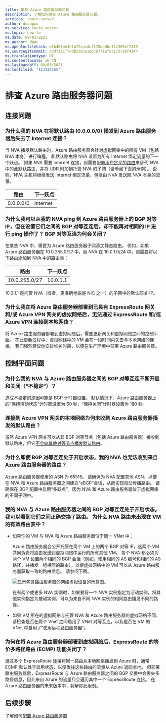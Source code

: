 ```yaml
---
title: 排查 Azure 路由服务器问题
description: 了解如何排查 Azure 路由服务器问题。
services: route-server
author: duongau
ms.service: route-server
ms.topic: how-to
ms.date: 09/01/2021
ms.author: duau
ms.openlocfilehash: b5b40f4e4dfa72eacdcf178dedbc11c969bf7315
ms.sourcegitcommit: add71a1f7dd82303a1eb3b771af53172726f4144
ms.translationtype: HT
ms.contentlocale: zh-CN
ms.lasthandoff: 09/03/2021
ms.locfileid: "123424665"
---
```

# <a name="troubleshooting-azure-route-server-issues"></a>排查 Azure 路由服务器问题

## <a name="connectivity-issues"></a>连接问题

### <a name="why-does-my-nva-lose-internet-connectivity-after-it-advertises-the-default-route-00000-to-azure-route-server"></a>为什么我的 NVA 在将默认路由 (0.0.0.0/0) 播发到 Azure 路由服务器后失去了 Internet 连接？
当 NVA 播发默认路由时，Azure 路由服务器会针对虚拟网络中的所有 VM（包括 NVA 本身）进行编程。 此默认路由将 NVA 设置为所有 Internet 绑定流量的下一个跃点。 如果 NVA 需要 Internet 连接，则需要配置[用户定义的路由](../virtual-network/virtual-networks-udr-overview.md)来替代 NVA 中的此默认路由，并将 UDR 附加到托管 NVA 的子网（请参阅下面的示例）。 否则，NVA 主机将继续发送 Internet 绑定流量，包括由 NVA 发送回 NVA 本身的流量。

| 路由 | 下一跃点 |
|-------|----------|
| 0.0.0.0/0 | Internet |


### <a name="why-can-i-ping-from-my-nva-to-the-bgp-peer-ip-on-azure-route-server-but-after-i-set-up-the-bgp-peering-between-them-i-cant-ping-the-same-ip-anymore-why-does-the-bgp-peering-go-down"></a>为什么我可以从我的 NVA ping 到 Azure 路由服务器上的 BGP 对等 IP，但在设置它们之间的 BGP 对等互连后，却不能再对相同的 IP 进行 ping 操作了？ BGP 对等互连为何会关闭？

在某些 NVA 中，需要为 Azure 路由服务器子网添加静态路由。 例如，如果 Azure 路由服务器在 10.0.255.0/27 中，而 NVA 在 10.0.1.0/24 中，则需要将以下路由添加到 NVA 中的路由表：

| 路由 | 下一跃点 |
|-------|----------|
| 10.0.255.0/27 | 10.0.1.1 |

10.0.1.1 是托管 NVA（或者，更准确地说是 NIC 之一）的子网中的默认网关 IP。

### <a name="why-do-i-lose-connectivity-to-my-on-premises-network-over-expressroute-andor-azure-vpn-when-im-deploying-azure-route-server-to-a-virtual-network-that-already-has-expressroute-gateway-andor-azure-vpn-gateway"></a>为什么我在将 Azure 路由服务器部署到已具有 ExpressRoute 网关和/或 Azure VPN 网关的虚拟网络后，无法通过 ExpressRoute 和/或 Azure VPN 连接到本地网络？
将 Azure 路由服务器部署到虚拟网络后，需要更新网关和虚拟网络之间的控制平面。 在此更新过程中，虚拟网络中的 VM 会在一段时间内失去与本地网络的连接。 我们强烈建议你安排维护时段，以便在生产环境中部署 Azure 路由服务器。  

## <a name="control-plane-issues"></a>控制平面问题

### <a name="why-is-the-bgp-peering-between-my-nva-and-the-azure-route-server-going-up-and-down-flapping"></a>为什么我的 NVA 与 Azure 路由服务器之间的 BGP 对等互连不断开启和关闭（“不稳定”）？

造成不稳定的原因可能是 BGP 计时器设置。 默认情况下，Azure 路由服务器上的“保持活动状态”计时器设置为 60 秒，“保持关闭”计时器设置为 180 秒。

### <a name="why-does-my-on-premises-network-connected-to-azure-vpn-gateway-not-receive-the-default-route-advertised-by-azure-route-server"></a>连接到 Azure VPN 网关的本地网络为何未收到 Azure 路由服务器播发的默认路由？

虽然 Azure VPN 网关可以从其 BGP 对等节点（包括 Azure 路由服务器）接收到默认路由，但它[不会向其他对等节点播发默认路由](../vpn-gateway/vpn-gateway-vpn-faq.md#what-address-prefixes-will-azure-vpn-gateways-advertise-to-me)。 

### <a name="why-does-my-nva-not-receive-routes-from-azure-route-server-even-though-the-bgp-peering-is-up"></a>为什么即使 BGP 对等互连处于开启状态，我的 NVA 也无法收到来自 Azure 路由服务器的路由？

Azure 路由服务器使用的 ASN 为 65515。 请确保为 NVA 配置其他 ASN，以便在 NVA 和 Azure 路由服务器之间建立“eBGP”会话，从而实现自动传播路由。 请确保在 BGP 配置中启用“多跃点”，因为 NVA 和 Azure 路由服务器位于虚拟网络的不同子网中。

### <a name="the-bgp-peering-between-my-nva-and-azure-route-server-is-up-i-can-see-routes-exchanged-correctly-between-them-why-arent-the-nva-routes-in-the-effective-routing-table-of-my-vm"></a>我的 NVA 与 Azure 路由服务器之间的 BGP 对等互连处于开启状态。 我可以看到它们之间正确交换了路由。 为什么 NVA 路由未出现在 VM 的有效路由表中？ 

* 如果你的 VM 与 NVA 和 Azure 路由服务器位于同一 VNet 中：

     Azure 路由服务器会公开托管在两个 VM 上的两个 BGP 对等 IP，这两个 VM 共同负责将路由发送到虚拟网络中运行的所有其他 VM。 每个 NVA 都必须为两个 VM 设置两个相同的 BGP 会话（例如，使用相同的 AS 编号和相同的 AS 路径，并播发一组相同的路由），以便虚拟网络中的 VM 可以从 Azure 路由服务器获取一致的路由信息。 请参阅下图。

    ![显示包含路由服务器的网络虚拟设备的示意图。](./media/faq/network-virtual-appliances.png)

    在有两个或更多 NVA 实例时，如果要将一个 NVA 实例指定为活动实例，将其他实例指定为被动实例，可以为来自不同 NVA 实例的相同路由播发不同的路径。

* 如果 VM 所在的虚拟网络与托管 NVA 和 Azure 路由服务器的虚拟网络不同。 请检查是否在两个 Vnet 之间启用了 VNet 对等互连，以及是否在 VM 的 VNet 中启用了“使用远程路由服务器”。

### <a name="why-is-the-equal-cost-multi-path-ecmp-function-of-my-expressroute-turned-off-after-i-deploy-azure-route-server-to-the-virtual-network"></a>为何在将 Azure 路由服务器部署到虚拟网络后，ExpressRoute 的等价多路径路由 (ECMP) 功能关闭了？

通过多个 ExpressRoute 连接将同一路由从本地网络播发到 Azure 时，通常 ECMP 默认处于启用状态，以便发往这些路由的流量从 Azure 返回本地。 但部署路由服务器后，ExpressRoute 与 Azure 路由服务器之间的 BGP 交换中会丢失多路径信息，因此来自 Azure 的流量只会遍历其中一个 ExpressRoute 连接。 在 Azure 路由服务器的未来版本中，将解除此限制。  

## <a name="next-steps"></a>后续步骤

了解如何[配置 Azure 路由服务器](quickstart-configure-route-server-powershell.md)
